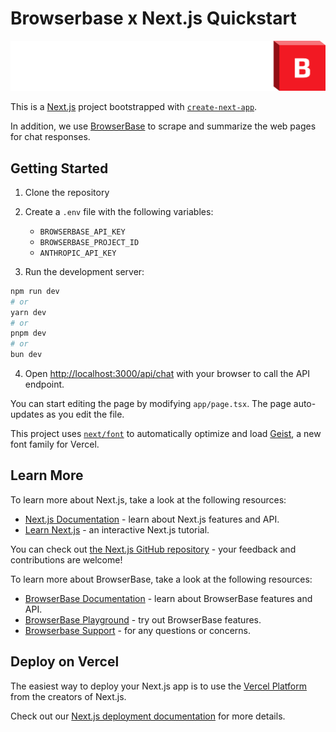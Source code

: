 # Browserbase x Next.js Quickstart

![BrowserBase x Next.js](./app/readme-cover.png)

This is a [Next.js](https://nextjs.org) project bootstrapped with [`create-next-app`](https://nextjs.org/docs/app/api-reference/cli/create-next-app).

In addition, we use [BrowserBase](https://browserbase.com) to scrape and summarize the web pages for chat responses.

## Getting Started

1. Clone the repository

2. Create a `.env` file with the following variables:
    - `BROWSERBASE_API_KEY`
    - `BROWSERBASE_PROJECT_ID`
    - `ANTHROPIC_API_KEY`

3. Run the development server:

```bash
npm run dev
# or
yarn dev
# or
pnpm dev
# or
bun dev
```

4. Open [http://localhost:3000/api/chat](http://localhost:3000/api/chat) with your browser to call the API endpoint.

You can start editing the page by modifying `app/page.tsx`. The page auto-updates as you edit the file.

This project uses [`next/font`](https://nextjs.org/docs/app/building-your-application/optimizing/fonts) to automatically optimize and load [Geist](https://vercel.com/font), a new font family for Vercel.

## Learn More

To learn more about Next.js, take a look at the following resources:

- [Next.js Documentation](https://nextjs.org/docs) - learn about Next.js features and API.
- [Learn Next.js](https://nextjs.org/learn) - an interactive Next.js tutorial.

You can check out [the Next.js GitHub repository](https://github.com/vercel/next.js) - your feedback and contributions are welcome!

To learn more about BrowserBase, take a look at the following resources:

- [BrowserBase Documentation](https://docs.browserbase.com/introduction) - learn about BrowserBase features and API.
- [BrowserBase Playground](https://www.browserbase.com/playground) - try out BrowserBase features.
- [Browserbase Support](mailto:support@browserbase.com) - for any questions or concerns.

## Deploy on Vercel

The easiest way to deploy your Next.js app is to use the [Vercel Platform](https://vercel.com/new?utm_medium=default-template&filter=next.js&utm_source=create-next-app&utm_campaign=create-next-app-readme) from the creators of Next.js.

Check out our [Next.js deployment documentation](https://nextjs.org/docs/app/building-your-application/deploying) for more details.
